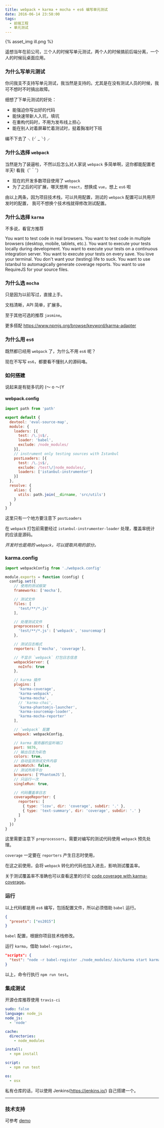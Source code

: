 ```yaml
---
title: webpack + karma + mocha + es6 编写单元测试
date: 2016-06-14 23:58:00
tags:
  - 前端工程
  - 单元测试
---
```


{% asset_img ill.png %}

遥想当年在前公司，三个人的时候写单元测试，两个人的时候搞前后端分离，一个人的时候玩桌面应用。

<!-- more -->

### 为什么写单元测试

你问我支不支持写单元测试，我当然是支持的。尤其是在没有测试人员的时候，我可不想时不时搞出故障。

细想了下单元测试的好处：

> 
* 能强迫你写出好的代码
* 能快速带新人入坑，填坑
* 在重构代码时，不用为发布线上担心
* 能在别人对着屏幕忙着测试时，挺着胸准时下班

编不下去了 ╮(╯_╰)╭ 

### 为什么选择 `webpack`

当然是为了装逼啦，不然以后怎么对人家说 `webpack` 多简单啊，这你都能配置老半天! 看我（ˇ＾ˇ）

> 
* 现在的开发多数项目使用了 `webpack`
* 为了之后的可扩展，哪天想用 `react`，想换成 `vue`，想上 `es6` 啦

由以上两条，因为项目技术栈，可以共用配置，测试的 `webpack` 配置可以共用开发时的配置，
我可不想换个技术栈就得修改测试配置。

### 为什么选择 `karma`

不多说，看官方推荐

> 
You want to test code in real browsers.
You want to test code in multiple browsers (desktop, mobile, tablets, etc.).
You want to execute your tests locally during development.
You want to execute your tests on a continuous integration server.
You want to execute your tests on every save.
You love your terminal.
You don't want your (testing) life to suck.
You want to use Istanbul to automagically generate coverage reports.
You want to use RequireJS for your source files.

### 为什么选 `mocha`

只是因为以前写过，直接上手。

文档清晰，API 简单，扩展多。

至于其他可选的推荐 `jasmine`。

更多搭配 https://www.npmjs.org/browse/keyword/karma-adapter

### 为什么用 `es6`

既然都已经用 `webpack` 了，为什么不用 `es6` 呢？

现在不写写 `es6`，都要看不懂别人的源码咯。

### 如何搭建

说起来是有挺多坑的 (～ o ～)Y

#### webpack.config

```js 
import path from 'path'

export default {
  devtool: 'eval-source-map',
  module: {
    loaders: [{
      test: /\.js$/,
      loader: 'babel',
      exclude: /node_modules/
    }],
    // instrument only testing sources with Istanbul
    postLoaders: [{
      test: /\.js$/,
      exclude: /test\/|node_modules/,
      loaders: ['istanbul-instrumenter']
    }]
  },
  resolve: {
    alias: {
      utils: path.join(__dirname, 'src/utils')
    }
  }
}
```

这里只有一个地方要注意下 `postLoaders`

在 `webpack` 打包前需要经过 `istanbul-instrumenter-loader` 处理，覆盖率统计的应该是源码。

*开发时也是用的 `webpack`，可以提取共用的部分。*

### karma.config

```js 
import webpackConfig from './webpack.config'

module.exports = function (config) {
  config.set({
    // 使用的测试框架
    frameworks: ['mocha'],

    // 测试文件
    files: [
      'test/**/*.js'
    ],

    // 处理测试文件
    preprocessors: {
      'test/**/*.js': ['webpack', 'sourcemap']
    },

    // 测试日志格式
    reporters: ['mocha', 'coverage'],

    // 不显示 `webpack` 打包日志信息
    webpackServer: {
      noInfo: true
    },

    // karma 插件
    plugins: [
      'karma-coverage',
      'karma-webpack',
      'karma-mocha',
      // 'karma-chai',
      'karma-phantomjs-launcher',
      'karma-sourcemap-loader',
      'karma-mocha-reporter'
    ],

    // `webpack` 配置
    webpack: webpackConfig,

    // karma 服务器的监听端口
    port: 9876,
    // 输出日志为彩色
    colors: true,
    // 自动监测测试文件内容
    autoWatch: false,
    // 测试所用平台
    browsers: ['PhantomJS'],
    // 只运行一次
    singleRun: true,

    // 代码覆盖率日志
    coverageReporter: {
      reporters: [
        { type: 'lcov', dir: 'coverage', subdir: '.' },
        { type: 'text-summary', dir: 'coverage', subdir: '.' }
      ]
    }
  })
}

```

这里需要注意下 `preprocessors`，需要对编写的测试代码使用 `webpack` 预先处理。

`coverage` 一定要在 `reporters` 产生日志时使用，

在这之前使用，会将 `webpack` 转化的代码也加入进去，影响测试覆盖率。

关于测试覆盖率不准确也可以查看这里的讨论 [code coverage with karma-coverage](https://github.com/webpack/karma-webpack/issues/21)。

### 运行

以上代码都是用 `es6` 编写，包括配置文件，所以必须借助 `babel` 运行。

```json .babelrc
{
  "presets": ["es2015"]
}
```

`babel` 配置，根据你项目技术栈修改。

运行 `karma`，借助 `babel-register`。


```json package.json
"scripts": {
  "test": "node -r babel-register ./node_modules/.bin/karma start karma.config.js"
}
```

以上，命令行执行 `npm run test`。

### 集成测试

开源仓库推荐使用 `travis-ci`

```yml .travis.yml
sudo: false
language: node_js
node_js:
  - 'node'

cache:
  directories:
    - node_modules

install:
  - npm install

script:
  - npm run test

os:
  - osx
```

私有仓库的话，可以使用 Jenkins(https://jenkins.io/) 自己搭建一个。

---

### 技术支持

可参考 [demo](https://github.com/xwartz/webpack-karma-mocha)

